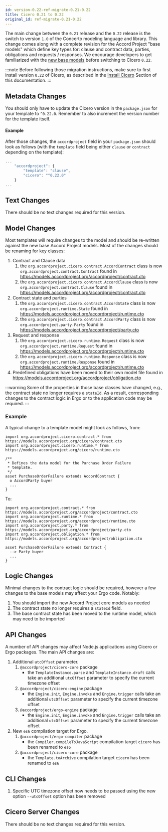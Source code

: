 ```yaml
---
id: version-0.22-ref-migrate-0.21-0.22
title: Cicero 0.21 to 0.22
original_id: ref-migrate-0.21-0.22
---
```


The main change between the `0.21` release and the `0.22` release is the switch to version `1.0` of the Concerto modeling language and library. This change comes along with a complete revision for the Accord Project "base models" which define key types for: clause and contract data, parties, obligations and requests / responses. We encourage developers to get familiarized with the [new base models](https://github.com/accordproject/models/tree/master/src/accordproject) before switching to Cicero `0.22`.

:::note
Before following those migration instructions, make sure to first install version `0.22` of Cicero, as described in the [Install Cicero](started-installation) Section of this documentation.
:::

## Metadata Changes

You should only have to update the Cicero version in the `package.json` for your template to `^0.22.0`. Remember to also increment the version number for the template itself.

#### Example

After those changes, the `accordproject` field in your `package.json` should look as follows (with the `template` field being either `clause` or `contract` depending on the template):
```js
...
    "accordproject": {
        "template": "clause",
        "cicero": "^0.22.0"
    }
...
```

## Text Changes

There should be no text changes required for this version.

## Model Changes

Most templates will require changes to the model and should be re-written against the new base Accord Project models. Most of the changes should be renaming for key classes:

1. Contract and Clause data
   1. the `org.accordproject.cicero.contract.AccordContract` class is now `org.accordproject.contract.Contract` found in https://models.accordproject.org/accordproject/contract.cto
   2. the `org.accordproject.cicero.contract.AccordClause` class is now `org.accordproject.contract.Clause` found in https://models.accordproject.org/accordproject/contract.cto
2. Contract state and parties
   1. the `org.accordproject.cicero.contract.AccordState` class is now `org.accordproject.runtime.State` found in https://models.accordproject.org/accordproject/runtime.cto 
   2. the `org.accordproject.cicero.contract.AccordParty` class is now `org.accordproject.party.Party` found in https://models.accordproject.org/accordproject/party.cto
3. Request and response
   1. the `org.accordproject.cicero.runtime.Request` class is now `org.accordproject.runtime.Request` found in https://models.accordproject.org/accordproject/runtime.cto 
   2. the `org.accordproject.cicero.runtime.Response` class is now `org.accordproject.runtime.Response` found in https://models.accordproject.org/accordproject/runtime.cto 
4. Predefined obligations have been moved to their own model file found in https://models.accordproject.org/accordproject/obligation.cto 

:::warning
Some of the properties in those base classes have changed, e.g., the contract state no longer requires a `stateId`. As a result, corresponding changes to the contract logic in Ergo or to the application code may be required.
:::

### Example

A typical change to a template model might look as follows, from:
```ergo
import org.accordproject.cicero.contract.* from https://models.accordproject.org/cicero/contract.cto
import org.accordproject.cicero.runtime.* from https://models.accordproject.org/cicero/runtime.cto

/**
 * Defines the data model for the Purchase Order Failure
 * template.
 */
asset PurchaseOrderFailure extends AccordContract {
  o AccordParty buyer
  ...
}
```
To:
```ergo
import org.accordproject.contract.* from https://models.accordproject.org/accordproject/contract.cto
import org.accordproject.runtime.* from https://models.accordproject.org/accordproject/runtime.cto
import org.accordproject.party.* from https://models.accordproject.org/accordproject/party.cto
import org.accordproject.obligation.* from https://models.accordproject.org/accordproject/obligation.cto

asset PurchaseOrderFailure extends Contract {
  --> Party buyer
  ...
}
```

## Logic Changes

Minimal changes to the contract logic should be required, however a few changes to the base models may affect your Ergo code. Notably:
1. You should import the new Accord Project core models as needed
2. The contract state no longer requires a `stateId` field.
3. The base contract state has been moved to the runtime model, which may need to be imported

## API Changes

A number of API changes may affect Node.js applications using Cicero or Ergo packages. The main API changes are:
1. Additional `utcOffset` parameter.
   1. `@accordproject/cicero-core` package
      - the `TemplateInstance.parse` and `TemplateInstance.draft` calls take an additional `utcOffset` parameter to specify the current timezone offset
   2. `@accordproject/cicero-engine` package
      - the `Engine.init`, `Engine.invoke` and `Engine.trigger` calls take an additional `utcOffset` parameter to specify the current timezone offset
   3. `@accordproject/ergo-engine` package
      - the `Engine.init`, `Engine.invoke` and `Engine.trigger` calls take an additional `utcOffset` parameter to specify the current timezone offset
2. New `es6` compilation target for Ergo.
   1. `@accordproject/ergo-compiler` package
      -  the `Compiler.compileToJavaScript` compilation target `cicero` has been renamed to `es6`
   2. `@accordproject/cicero-core` package
      -  the `Template.toArchive` compilation target `cicero` has been renamed to `es6`

## CLI Changes

1. Specific UTC timezone offset now needs to be passed using the new option `--utcOffset` option has been removed

## Cicero Server Changes

There should be no text changes required for this version.
